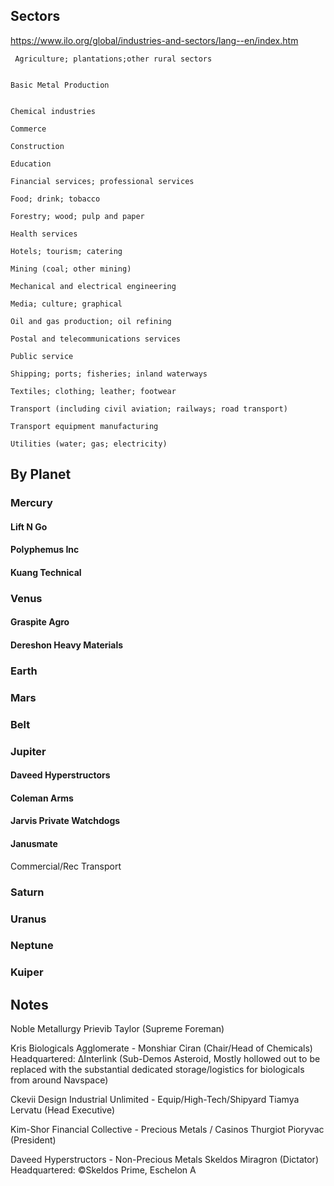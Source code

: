 
## Sectors

https://www.ilo.org/global/industries-and-sectors/lang--en/index.htm

	 Agriculture; plantations;other rural sectors
	  

	Basic Metal Production 
	

	Chemical industries 

	Commerce 

	Construction 

	Education 

	Financial services; professional services 

	Food; drink; tobacco 

	Forestry; wood; pulp and paper 

	Health services 

	Hotels; tourism; catering 

	Mining (coal; other mining) 

	Mechanical and electrical engineering 

	Media; culture; graphical 

	Oil and gas production; oil refining 

	Postal and telecommunications services 

	Public service 

	Shipping; ports; fisheries; inland waterways 

	Textiles; clothing; leather; footwear 

	Transport (including civil aviation; railways; road transport) 

	Transport equipment manufacturing 

	Utilities (water; gas; electricity) 

## By Planet
### Mercury
#### Lift N Go 
#### Polyphemus Inc
#### Kuang Technical

### Venus
#### Graspìte Agro

#### Dereshon Heavy Materials

### Earth

### Mars

### Belt

### Jupiter
#### Daveed Hyperstructors
#### Coleman Arms
#### Jarvis Private Watchdogs
#### Janusmate
Commercial/Rec Transport

### Saturn

### Uranus 

### Neptune

### Kuiper

## Notes

Noble Metallurgy 
Prievib Taylor (Supreme Foreman)

Kris Biologicals Agglomerate - Monshiar Ciran (Chair/Head of Chemicals)
Headquartered: ∆Interlink (Sub-Demos Asteroid, Mostly hollowed out to be replaced with the substantial dedicated storage/logistics for biologicals from around Navspace)

Ckevii Design Industrial Unlimited - Equip/High-Tech/Shipyard
Tiamya Lervatu (Head Executive)

Kim-Shor Financial Collective - Precious Metals / Casinos
Thurgiot Pioryvac (President)

Daveed Hyperstructors - Non-Precious Metals
Skeldos Miragron (Dictator)
Headquartered: ©Skeldos Prime, Eschelon A